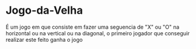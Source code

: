 # Jogo-da-Velha
É um jogo em que consiste em fazer uma seguencia de "X" ou "O" na horizontal ou na vertical ou na diagonal, o primeiro jogador que conseguir realizar este feito ganha o jogo
